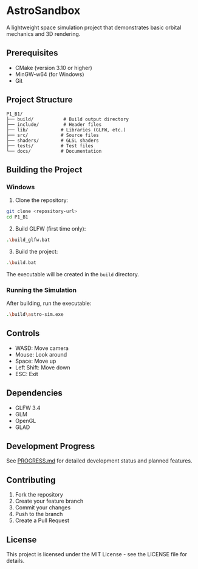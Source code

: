 # AstroSandbox

A lightweight space simulation project that demonstrates basic orbital mechanics and 3D rendering.

## Prerequisites

- CMake (version 3.10 or higher)
- MinGW-w64 (for Windows)
- Git

## Project Structure
```
P1_B1/
├── build/           # Build output directory
├── include/         # Header files
├── lib/            # Libraries (GLFW, etc.)
├── src/            # Source files
├── shaders/        # GLSL shaders
├── tests/          # Test files
└── docs/           # Documentation
```

## Building the Project

### Windows

1. Clone the repository:
```bash
git clone <repository-url>
cd P1_B1
```

2. Build GLFW (first time only):
```bash
.\build_glfw.bat
```

3. Build the project:
```bash
.\build.bat
```

The executable will be created in the `build` directory.

### Running the Simulation

After building, run the executable:
```bash
.\build\astro-sim.exe
```

## Controls

- WASD: Move camera
- Mouse: Look around
- Space: Move up
- Left Shift: Move down
- ESC: Exit

## Dependencies

- GLFW 3.4
- GLM
- OpenGL
- GLAD

## Development Progress

See [PROGRESS.md](PROGRESS.md) for detailed development status and planned features.

## Contributing

1. Fork the repository
2. Create your feature branch
3. Commit your changes
4. Push to the branch
5. Create a Pull Request

## License

This project is licensed under the MIT License - see the LICENSE file for details. 